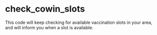 # check_cowin_slots
This code will keep checking for available vaccination slots in your area, and will inform you when a slot is available.
